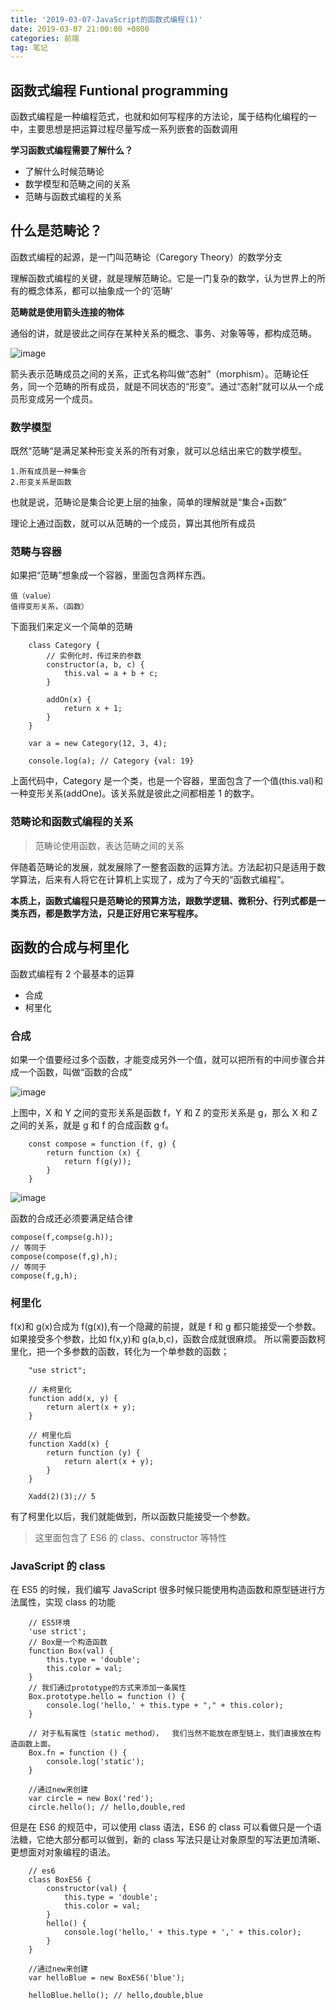 ```yaml
---
title: '2019-03-07-JavaScript的函数式编程(1)'
date: 2019-03-07 21:00:00 +0800
categories: 前端
tag: 笔记
---
```


## 函数式编程 Funtional programming

函数式编程是一种编程范式，也就和如何写程序的方法论，属于结构化编程的一中，主要思想是把运算过程尽量写成一系列嵌套的函数调用

**学习函数式编程需要了解什么？**

- 了解什么时候范畴论
- 数学模型和范畴之间的关系
- 范畴与函数式编程的关系

## 什么是范畴论？

函数式编程的起源，是一门叫范畴论（Caregory Theory）的数学分支

理解函数式编程的关键，就是理解范畴论。它是一门复杂的数学，认为世界上的所有的概念体系，都可以抽象成一个的‘范畴’

**范畴就是使用箭头连接的物体**

通俗的讲，就是彼此之间存在某种关系的概念、事务、对象等等，都构成范畴。

![image](https://ws1.sinaimg.cn/large/006tKfTcgy1g0ujbfe6jej30hq0dbjrg.jpg)

箭头表示范畴成员之间的关系，正式名称叫做“态射”（morphism）。范畴论任务，同一个范畴的所有成员，就是不同状态的“形变”。通过“态射”就可以从一个成员形变成另一个成员。

### 数学模型

既然“范畴“是满足某种形变关系的所有对象，就可以总结出来它的数学模型。

```
1.所有成员是一种集合
2.形变关系是函数
```

也就是说，范畴论是集合论更上层的抽象，简单的理解就是“集合+函数”

理论上通过函数，就可以从范畴的一个成员，算出其他所有成员

### 范畴与容器

如果把“范畴”想象成一个容器，里面包含两样东西。

```
值（value）
值得变形关系，（函数）
```

下面我们来定义一个简单的范畴

```
    class Category {
        // 实例化时，传过来的参数
        constructor(a, b, c) {
            this.val = a + b + c;
        }

        addOn(x) {
            return x + 1;
        }
    }

    var a = new Category(12, 3, 4);

    console.log(a); // Category {val: 19}
```

上面代码中，Category 是一个类，也是一个容器，里面包含了一个值(this.val)和一种变形关系(addOne)。该关系就是彼此之间都相差 1 的数字。

### 范畴论和函数式编程的关系

> 范畴论使用函数，表达范畴之间的关系

伴随着范畴论的发展，就发展除了一整套函数的运算方法。方法起初只是适用于数学算法，后来有人将它在计算机上实现了，成为了今天的“函数式编程”。

**本质上，函数式编程只是范畴论的预算方法，跟数学逻辑、微积分、行列式都是一类东西，都是数学方法，只是正好用它来写程序。**

## 函数的合成与柯里化

函数式编程有 2 个最基本的运算

- 合成
- 柯里化

### 合成

如果一个值要经过多个函数，才能变成另外一个值，就可以把所有的中间步骤合并成一个函数，叫做“函数的合成”

![image](https://ws1.sinaimg.cn/large/006tKfTcgy1g0ujbv9nszj309608swec.jpg)

上图中，X 和 Y 之间的变形关系是函数 f，Y 和 Z 的变形关系是 g，那么 X 和 Z 之间的关系，就是 g 和 f 的合成函数 g·f。

```
    const compose = function (f, g) {
        return function (x) {
            return f(g(y));
        }
    }
```

![image](https://ws4.sinaimg.cn/large/006tKfTcgy1g0ujc6qw2fj30m808pdfz.jpg)

函数的合成还必须要满足结合律

```
compose(f,compse(g.h));
// 等同于
compose(compose(f,g),h);
// 等同于
compose(f,g,h);
```

### 柯里化

f(x)和 g(x)合成为 f(g(x)),有一个隐藏的前提，就是 f 和 g 都只能接受一个参数。如果接受多个参数，比如 f(x,y)和 g(a,b,c)，函数合成就很麻烦。
所以需要函数柯里化，把一个多参数的函数，转化为一个单参数的函数；

```
    "use strict";

    // 未柯里化
    function add(x, y) {
        return alert(x + y);
    }

    // 柯里化后
    function Xadd(x) {
        return function (y) {
            return alert(x + y);
        }
    }

    Xadd(2)(3);// 5
```

有了柯里化以后，我们就能做到，所以函数只能接受一个参数。

> 这里面包含了 ES6 的 class、constructor 等特性

### JavaScript 的 class

在 ES5 的时候，我们编写 JavaScript 很多时候只能使用构造函数和原型链进行方法属性，实现 class 的功能

```
    // ES5环境
    'use strict';
    // Box是一个构造函数
    function Box(val) {
        this.type = 'double';
        this.color = val;
    }
    // 我们通过prototype的方式来添加一条属性
    Box.prototype.hello = function () {
        console.log('hello,' + this.type + "," + this.color);
    }

    // 对于私有属性（static method），  我们当然不能放在原型链上，我们直接放在构造函数上面。
    Box.fn = function () {
        console.log('static');
    }

    //通过new来创建
    var circle = new Box('red');
    circle.hello(); // hello,double,red
```

但是在 ES6 的规范中，可以使用 class 语法，ES6 的 class 可以看做只是一个语法糖，它绝大部分都可以做到，新的 class 写法只是让对象原型的写法更加清晰、更想面对对象编程的语法。

```
    // es6
    class BoxES6 {
        constructor(val) {
            this.type = 'double';
            this.color = val;
        }
        hello() {
            console.log('hello,' + this.type + ',' + this.color);
        }
    }

    //通过new来创建
    var helloBlue = new BoxES6('blue');

    helloBlue.hello(); // hello,double,blue
```
